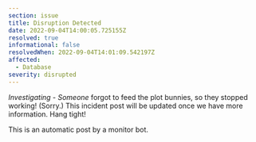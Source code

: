 ```yaml
---
section: issue
title: Disruption Detected
date: 2022-09-04T14:00:05.725155Z
resolved: true
informational: false
resolvedWhen: 2022-09-04T14:01:09.542197Z
affected:
  - Database
severity: disrupted
---
```

*Investigating* - _Someone_ forgot to feed the plot bunnies, so they stopped working! (Sorry.) This incident post will be updated once we have more information. Hang tight!

This is an automatic post by a monitor bot.
        